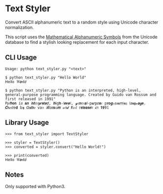 # Text Styler
Convert ASCII alphanumeric text to a random style using Unicode character normalization.

This script uses the [Mathematical Alphanumeric Symbols](https://en.wikipedia.org/wiki/Mathematical_Alphanumeric_Symbols) from the Unicode database to find a stylish looking replacement for each input character.

## CLI Usage
    Usage: python text_styler.py "<text>"

    $ python text_styler.py "Hello World"
    𝖧𝖾𝔩𝖑𝕠 𝑊𝙤𝒓𝒍𝘥
    
    $ python text_styler.py "Python is an interpreted, high-level, general-purpose programming language. Created by Guido van Rossum and first released in 1991"
    𝖯𝑦𝓉𝙝𝗼𝗻 𝚒𝘴 𝐚𝙣 𝘪𝗻𝒕𝕖𝘳𝙥𝑟𝗲𝙩𝙚𝑑, 𝒉𝖎𝕘𝗵-𝔩𝙚𝒗𝒆𝔩, 𝓰𝔢𝙣𝕖𝔯𝙖𝘭-𝗉𝖚𝑟𝚙𝑜𝒔𝔢 𝕡𝐫𝗼𝒈𝓇𝕒𝖒𝑚𝔦𝖓𝔤 𝔩𝘢𝖓𝖌𝓊𝒂𝙜𝗲. 𝑪𝗿𝓮𝔞𝑡𝚎𝐝 𝕓𝖞 𝐺𝖚𝐢𝖉𝔬 𝗏𝖺𝔫 𝓡𝑜𝑠𝐬𝚞𝒎 𝒶𝘯𝓭 𝒇𝘪𝓇𝔰𝘵 𝕣𝗲𝐥𝙚𝙖𝙨𝙚𝔡 𝓲𝘯 𝟏𝟵𝟫𝟙

## Library Usage
    >>> from text_styler import TextStyler

    >>> styler = TextStyler()
    >>> converted = styler.convert("Hello World!")
    
    >>> print(converted)
    𝖧𝖾𝔩𝖑𝕠 𝑊𝙤𝒓𝒍𝘥

## Notes
Only supported with Python3.

